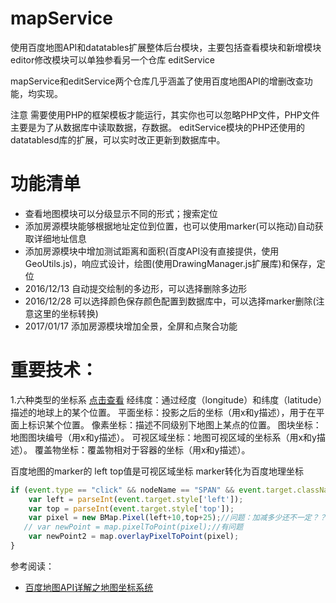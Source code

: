 # mapService
使用百度地图API和datatables扩展整体后台模块，主要包括查看模块和新增模块
editor修改模块可以单独参看另一个仓库 editService   

mapService和editService两个仓库几乎涵盖了使用百度地图API的增删改查功能，均实现。

注意 需要使用PHP的框架模板才能运行，其实你也可以忽略PHP文件，PHP文件主要是为了从数据库中读取数据，存数据。
   editService模块的PHP还使用的datatablesd库的扩展，可以实时改正更新到数据库中。

# 功能清单

- 查看地图模块可以分级显示不同的形式；搜索定位
- 添加房源模块能够根据地址定位到位置，也可以使用marker(可以拖动)自动获取详细地址信息
- 添加房源模块中增加测试距离和面积(百度API没有直接提供，使用GeoUtils.js)，响应式设计，绘图(使用DrawingManager.js扩展库)和保存，定位  
- 2016/12/13 自动提交绘制的多边形，可以选择删除多边形   
- 2016/12/28 可以选择颜色保存颜色配置到数据库中，可以选择marker删除(注意这里的坐标转换)
- 2017/01/17 添加房源模块增加全景，全屏和点聚合功能

# 重要技术：

1.六种类型的坐标系 [点击查看](http://blog.csdn.net/lanximu/article/details/16964967) 
经纬度：通过经度（longitude）和纬度（latitude）描述的地球上的某个位置。
平面坐标：投影之后的坐标（用x和y描述），用于在平面上标识某个位置。
像素坐标：描述不同级别下地图上某点的位置。
图块坐标：地图图块编号（用x和y描述）。
可视区域坐标：地图可视区域的坐标系（用x和y描述）。
覆盖物坐标：覆盖物相对于容器的坐标（用x和y描述）。

百度地图的marker的 left top值是可视区域坐标
marker转化为百度地理坐标

```javascript
if (event.type == "click" && nodeName == "SPAN" && event.target.className=="BMap_Marker BMap_noprint") {//markers
    var left = parseInt(event.target.style['left']);
    var top = parseInt(event.target.style['top']);
    var pixel = new BMap.Pixel(left+10,top+25);//问题：加减多少还不一定？？
   // var newPoint = map.pixelToPoint(pixel);//有问题
    var newPoint2 = map.overlayPixelToPoint(pixel);
}
```

参考阅读：

- [百度地图API详解之地图坐标系统](http://blog.csdn.net/lanximu/article/details/16964967)   